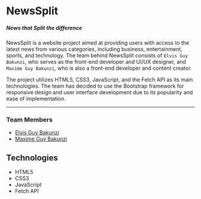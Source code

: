 # NewsSplit
##### _News that Split the difference_

NewsSplit is a website project aimed at providing users with access to the latest news from various categories, including business, entertainment, sports, and technology. The team behind NewsSplit consists of `Elvis Guy Bakunzi`, who serves as the front-end developer and UI/UX designer, and `Maxime Guy Bakunzi`, who is also a front-end developer and content creator.

The project utilizes HTML5, CSS3, JavaScript, and the Fetch API as its main technologies. The team has decided to use the Bootstrap framework for responsive design and user interface development due to its popularity and ease of implementation.

---

### Team Members

* [Elvis Guy Bakunzi](https://github.com/Elvis-Guy)
* [Maxime Guy Bakunzi](https://github.com/Maxime-Guy)

## Technologies

* HTML5
* CSS3
* JavaScript
* Fetch API
